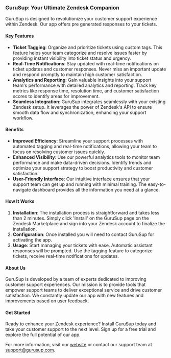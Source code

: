 ### GuruSup: Your Ultimate Zendesk Companion

GuruSup is designed to revolutionize your customer support experience within Zendesk. Our app offers pre generated responses to your tickets.

#### Key Features

- **Ticket Tagging**: Organize and prioritize tickets using custom tags. This feature helps your team categorize and resolve issues faster by providing instant visibility into ticket status and urgency.
- **Real-Time Notifications**: Stay updated with real-time notifications on ticket updates and customer responses. Never miss an important update and respond promptly to maintain high customer satisfaction.
- **Analytics and Reporting**: Gain valuable insights into your support team's performance with detailed analytics and reporting. Track key metrics like response time, resolution time, and customer satisfaction scores to identify areas for improvement.
- **Seamless Integration**: GuruSup integrates seamlessly with your existing Zendesk setup. It leverages the power of Zendesk's API to ensure smooth data flow and synchronization, enhancing your support workflow.

#### Benefits

- **Improved Efficiency**: Streamline your support processes with automated tagging and real-time notifications, allowing your team to focus on resolving customer issues quickly.
- **Enhanced Visibility**: Use our powerful analytics tools to monitor team performance and make data-driven decisions. Identify trends and optimize your support strategy to boost productivity and customer satisfaction.
- **User-Friendly Interface**: Our intuitive interface ensures that your support team can get up and running with minimal training. The easy-to-navigate dashboard provides all the information you need at a glance.

#### How It Works

1. **Installation**: The installation process is straightforward and takes less than 2 minutes. Simply click 'Install' on the GuruSup page on the Zendesk Marketplace and sign into your Zendesk account to finalize the installation.
2. **Configuration**: Once installed you will need to contact GuruSup for activating the app.
3. **Usage**: Start managing your tickets with ease. Automatic assistant responses will be prompted. Use the tagging feature to categorize tickets, receive real-time notifications for updates.

#### About Us

GuruSup is developed by a team of experts dedicated to improving customer support experiences. Our mission is to provide tools that empower support teams to deliver exceptional service and drive customer satisfaction. We constantly update our app with new features and improvements based on user feedback.

#### Get Started

Ready to enhance your Zendesk experience? Install GuruSup today and take your customer support to the next level. Sign up for a free trial and explore the full potential of our app.

For more information, visit our [website](https://gurusup.com) or contact our support team at [support@gurusup.com](mailto:support@gurusup.com).